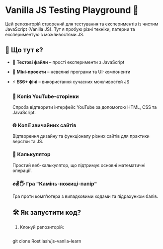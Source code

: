 # Vanilla JS Testing Playground 🚀  

Цей репозиторій створений для тестування та експериментів із чистим JavaScript (Vanilla JS). Тут я пробую різні техніки, патерни та експериментую з можливостями JS.  

## 📌 Що тут є?  
- 📝 **Тестові файли** – прості експерименти з JavaScript  
- 🎨 **Міні-проекти** – невеликі програми та UI-компоненти  
- ⚡ **ES6+ фічі** – використання сучасних можливостей JS
  
    ### 🎥 Копія YouTube-сторінки  
  Спроба відтворити інтерфейс YouTube за допомогою HTML, CSS та JavaScript.  

    ### 🌐 Копії звичайних сайтів  
  Відтворення дизайну та функціоналу різних сайтів для практики верстки та JS.  

  ### 🧮 Калькулятор  
  Простий веб-калькулятор, що підтримує основні математичні операції.  
  
  ### ✊✌️🖐 Гра "Камінь-ножиці-папір"  
  Гра проти комп'ютера з випадковими ходами та підрахунком балів.  
  
  ## 🛠 Як запустити код?  
  1. Клонуй репозиторій:  
     ```sh
  git clone Rostilash/js-vanila-learn
